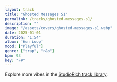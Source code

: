 ```yaml
---
layout: track
title: "Ghosted Messages S1"
permalink: /tracks/ghosted-messages-s1/
description: ""
image: "/assets/covers/ghosted-messages-s1.webp"
date: 2025-01-01
duration: "1:54"
album: "Run Loop"
mood: ["Playful"]
genre: ["trap", "r&b"]
bpm: 93
key: "F#"
---
```


Explore more vibes in the [StudioRich track library](/tracks/).

